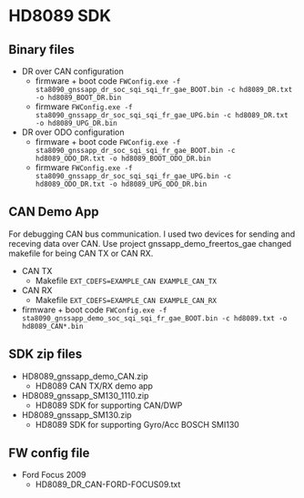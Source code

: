 HD8089 SDK
=====

## Binary files
* DR over CAN configuration
  * firmware + boot code
```FWConfig.exe -f sta8090_gnssapp_dr_soc_sqi_sqi_fr_gae_BOOT.bin -c hd8089_DR.txt -o hd8089_BOOT_DR.bin```
  * firmware
```FWConfig.exe -f sta8090_gnssapp_dr_soc_sqi_sqi_fr_gae_UPG.bin -c hd8089_DR.txt -o hd8089_UPG_DR.bin```
* DR over ODO configuration
  * firmware + boot code
```FWConfig.exe -f sta8090_gnssapp_dr_soc_sqi_sqi_fr_gae_BOOT.bin -c hd8089_ODO_DR.txt -o hd8089_BOOT_ODO_DR.bin```
  * firmware
```FWConfig.exe -f sta8090_gnssapp_dr_soc_sqi_sqi_fr_gae_UPG.bin -c hd8089_ODO_DR.txt -o hd8089_UPG_ODO_DR.bin```

## CAN Demo App
For debugging CAN bus communication. I used two devices for sending and receving data over CAN.
Use project gnssapp_demo_freertos_gae changed makefile for being CAN TX or CAN RX.
* CAN TX
  * Makefile ```EXT_CDEFS=EXAMPLE_CAN EXAMPLE_CAN_TX ```
* CAN RX
  * Makefile ```EXT_CDEFS=EXAMPLE_CAN EXAMPLE_CAN_RX```
* firmware + boot code
```FWConfig.exe -f sta8090_gnssapp_demo_soc_sqi_sqi_fr_gae_BOOT.bin -c hd8089.txt -o hd8089_CAN*.bin```

## SDK zip files
* HD8089_gnssapp_demo_CAN.zip
  * HD8089 CAN TX/RX demo app
* HD8089_gnssapp_SM130_1110.zip
  * HD8089 SDK for supporting CAN/DWP
* HD8089_gnssapp_SM130.zip
  * HD8089 SDK for supporting Gyro/Acc BOSCH SMI130

## FW config file
* Ford Focus 2009
  * HD8089_DR_CAN-FORD-FOCUS09.txt
